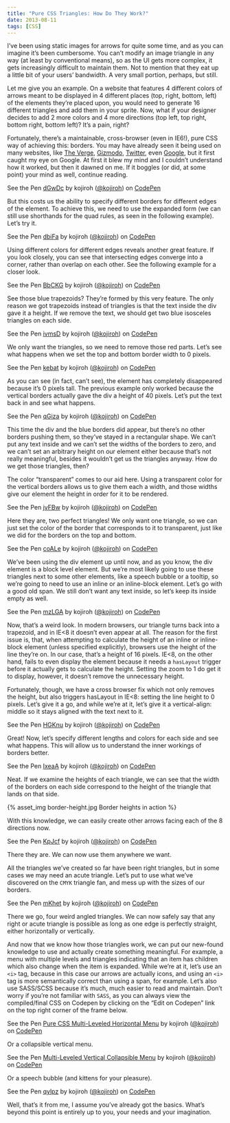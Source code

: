 ```yaml
---
title: "Pure CSS Triangles: How Do They Work?"
date: 2013-08-11
tags: [CSS]
---
```


I’ve been using static images for arrows for quite some time, and as you can imagine it’s been cumbersome. You can’t modify an image triangle in any way (at least by conventional means), so as the UI gets more complex, it gets increasingly difficult to maintain them. Not to mention that they eat up a little bit of your users’ bandwidth. A very small portion, perhaps, but still.

Let me give you an example. On a website that features 4 different colors of arrows meant to be displayed in 4 different places (top, right, bottom, left) of the elements they’re placed upon, you would need to generate 16 different triangles and add them in your sprite. Now, what if your designer decides to add 2 more colors and 4 more directions (top left, top right, bottom right, bottom left)? It’s a pain, right?

Fortunately, there’s a maintainable, cross-browser (even in IE6!), pure CSS way of achieving this: borders. You may have already seen it being used on many websites, like [The Verge](http://www.theverge.com/), [Gizmodo](http://gizmodo.com/), [Twitter](https://twitter.com/), even [Google](http://www.google.com/), but it first caught my eye on Google. At first it blew my mind and I couldn’t understand how it worked, but then it dawned on me. If it boggles (or did, at some point) your mind as well, continue reading.

<!--more-->

<p data-height="250" data-theme-id="0" data-slug-hash="dGwDc" data-user="kojiroh" data-default-tab="result" class='codepen'>See the Pen <a href='http://codepen.io/kojiroh/pen/dGwDc'>dGwDc</a> by kojiroh (<a href='http://codepen.io/kojiroh'>@kojiroh</a>) on <a href='http://codepen.io'>CodePen</a></p>

But this costs us the ability to specify different borders for different edges of the element. To achieve this, we need to use the expanded form (we can still use shorthands for the quad rules, as seen in the following example). Let’s try it.

<p data-height="250" data-theme-id="0" data-slug-hash="dbiFa" data-user="kojiroh" data-default-tab="result" class='codepen'>See the Pen <a href='http://codepen.io/kojiroh/pen/dbiFa'>dbiFa</a> by kojiroh (<a href='http://codepen.io/kojiroh'>@kojiroh</a>) on <a href='http://codepen.io'>CodePen</a></p>

Using different colors for different edges reveals another great feature. If you look closely, you can see that intersecting edges converge into a corner, rather than overlap on each other. See the following example for a closer look.

<p data-height="250" data-theme-id="0" data-slug-hash="BbCKG" data-user="kojiroh" data-default-tab="result" class='codepen'>See the Pen <a href='http://codepen.io/kojiroh/pen/BbCKG'>BbCKG</a> by kojiroh (<a href='http://codepen.io/kojiroh'>@kojiroh</a>) on <a href='http://codepen.io'>CodePen</a></p>

See those blue trapezoids? They’re formed by this very feature. The only reason we got trapezoids instead of triangles is that the text inside the div gave it a height. If we remove the text, we should get two blue isosceles triangles on each side.

<p data-height="250" data-theme-id="0" data-slug-hash="ivmsD" data-user="kojiroh" data-default-tab="result" class='codepen'>See the Pen <a href='http://codepen.io/kojiroh/pen/ivmsD'>ivmsD</a> by kojiroh (<a href='http://codepen.io/kojiroh'>@kojiroh</a>) on <a href='http://codepen.io'>CodePen</a></p>

We only want the triangles, so we need to remove those red parts. Let’s see what happens when we set the top and bottom border width to 0 pixels.

<p data-height="250" data-theme-id="0" data-slug-hash="kebat" data-user="kojiroh" data-default-tab="result" class='codepen'>See the Pen <a href='http://codepen.io/kojiroh/pen/kebat'>kebat</a> by kojiroh (<a href='http://codepen.io/kojiroh'>@kojiroh</a>) on <a href='http://codepen.io'>CodePen</a></p>

As you can see (in fact, can’t see), the element has completely disappeared because it’s 0 pixels tall. The previous example only worked because the vertical borders actually gave the div a height of 40 pixels. Let’s put the text back in and see what happens.

<p data-height="250" data-theme-id="0" data-slug-hash="qGiza" data-user="kojiroh" data-default-tab="result" class='codepen'>See the Pen <a href='http://codepen.io/kojiroh/pen/qGiza'>qGiza</a> by kojiroh (<a href='http://codepen.io/kojiroh'>@kojiroh</a>) on <a href='http://codepen.io'>CodePen</a></p>

This time the div and the blue borders did appear, but there’s no other borders pushing them, so they’ve stayed in a rectangular shape. We can’t put any text inside and we can’t set the widths of the borders to zero, and we can’t set an arbitrary height on our element either because that’s not really meaningful, besides it wouldn’t get us the triangles anyway. How do we get those triangles, then?

The color “transparent” comes to our aid here. Using a transparent color for the vertical borders allows us to give them each a width, and those widths give our element the height in order for it to be rendered.

<p data-height="250" data-theme-id="0" data-slug-hash="jvFBw" data-user="kojiroh" data-default-tab="result" class='codepen'>See the Pen <a href='http://codepen.io/kojiroh/pen/jvFBw'>jvFBw</a> by kojiroh (<a href='http://codepen.io/kojiroh'>@kojiroh</a>) on <a href='http://codepen.io'>CodePen</a></p>

Here they are, two perfect triangles! We only want one triangle, so we can just set the color of the border that corresponds to it to transparent, just like we did for the borders on the top and bottom.

<p data-height="250" data-theme-id="0" data-slug-hash="coALe" data-user="kojiroh" data-default-tab="result" class='codepen'>See the Pen <a href='http://codepen.io/kojiroh/pen/coALe'>coALe</a> by kojiroh (<a href='http://codepen.io/kojiroh'>@kojiroh</a>) on <a href='http://codepen.io'>CodePen</a></p>

We’ve been using the div element up until now, and as you know, the div element is a block level element. But we’re most likely going to use these triangles next to some other elements, like a speech bubble or a tooltip, so we’re going to need to use an inline or an inline-block element. Let’s go with a good old span. We still don’t want any text inside, so let’s keep its inside empty as well.

<p data-height="250" data-theme-id="0" data-slug-hash="mzLGA" data-user="kojiroh" data-default-tab="result" class='codepen'>See the Pen <a href='http://codepen.io/kojiroh/pen/mzLGA'>mzLGA</a> by kojiroh (<a href='http://codepen.io/kojiroh'>@kojiroh</a>) on <a href='http://codepen.io'>CodePen</a></p>

Now, that’s a weird look. In modern browsers, our triangle turns back into a trapezoid, and in IE<8 it doesn’t even appear at all. The reason for the first issue is, that, when attempting to calculate the height of an inline or inline-block element (unless specified explicitly), browsers use the height of the line they’re on. In our case, that’s a height of 16 pixels. IE<8, on the other hand, fails to even display the element because it needs a ```hasLayout``` trigger before it actually gets to calculate the height. Setting the zoom to 1 do get it to display, however, it doesn’t remove the unnecessary height.

Fortunately, though, we have a cross browser fix which not only removes the height, but also triggers hasLayout in IE<8: setting the line height to 0 pixels. Let’s give it a go, and while we’re at it, let’s give it a vertical-align: middle so it stays aligned with the text next to it.

<p data-height="250" data-theme-id="0" data-slug-hash="HGKnu" data-user="kojiroh" data-default-tab="result" class='codepen'>See the Pen <a href='http://codepen.io/kojiroh/pen/HGKnu'>HGKnu</a> by kojiroh (<a href='http://codepen.io/kojiroh'>@kojiroh</a>) on <a href='http://codepen.io'>CodePen</a></p>

Great! Now, let’s specify different lengths and colors for each side and see what happens. This will allow us to understand the inner workings of borders better.

<p data-height="300" data-theme-id="0" data-slug-hash="IxeaA" data-user="kojiroh" data-default-tab="result" class='codepen'>See the Pen <a href='http://codepen.io/kojiroh/pen/IxeaA'>IxeaA</a> by kojiroh (<a href='http://codepen.io/kojiroh'>@kojiroh</a>) on <a href='http://codepen.io'>CodePen</a></p>

Neat. If we examine the heights of each triangle, we can see that the width of the borders on each side correspond to the height of the triangle that lands on that side.

{% asset_img border-height.jpg Border heights in action %}

With this knowledge, we can easily create other arrows facing each of the 8 directions now.

<p data-height="300" data-theme-id="0" data-slug-hash="KpJcf" data-user="kojiroh" data-default-tab="result" class='codepen'>See the Pen <a href='http://codepen.io/kojiroh/pen/KpJcf'>KpJcf</a> by kojiroh (<a href='http://codepen.io/kojiroh'>@kojiroh</a>) on <a href='http://codepen.io'>CodePen</a></p>

There they are. We can now use them anywhere we want.

All the triangles we’ve created so far have been right triangles, but in some cases we may need an acute triangle. Let’s put to use what we’ve discovered on the ```CMYK``` triangle fan, and mess up with the sizes of our borders.

<p data-height="300" data-theme-id="0" data-slug-hash="mKhet" data-user="kojiroh" data-default-tab="result" class='codepen'>See the Pen <a href='http://codepen.io/kojiroh/pen/mKhet'>mKhet</a> by kojiroh (<a href='http://codepen.io/kojiroh'>@kojiroh</a>) on <a href='http://codepen.io'>CodePen</a></p>

There we go, four weird angled triangles. We can now safely say that any right or acute triangle is possible as long as one edge is perfectly straight, either horizontally or vertically.

And now that we know how those triangles work, we can put our new-found knowledge to use and actually create something meaningful. For example, a menu with multiple levels and triangles indicating that an item has children which also change when the item is expanded. While we’re at it, let’s use an ```<i>``` tag, because in this case our arrows are actually icons, and using an ```<i>``` tag is more semantically correct than using a span, for example. Let’s also use SASS/SCSS because it’s much, much easier to read and maintain. Don’t worry if you’re not familiar with ```SASS```, as you can always view the compiled/final CSS on Codepen by clicking on the “Edit on Codepen” link on the top right corner of the frame below.

<p data-height="300" data-theme-id="0" data-slug-hash="lAeck" data-user="kojiroh" data-default-tab="result" class='codepen'>See the Pen <a href='http://codepen.io/kojiroh/pen/lAeck'>Pure CSS Multi-Leveled Horizontal Menu</a> by kojiroh (<a href='http://codepen.io/kojiroh'>@kojiroh</a>) on <a href='http://codepen.io'>CodePen</a></p>

Or a collapsible vertical menu.

<p data-height="300" data-theme-id="0" data-slug-hash="foAFb" data-user="kojiroh" data-default-tab="result" class='codepen'>See the Pen <a href='http://codepen.io/kojiroh/pen/foAFb'>Multi-Leveled Vertical Collapsible Menu</a> by kojiroh (<a href='http://codepen.io/kojiroh'>@kojiroh</a>) on <a href='http://codepen.io'>CodePen</a></p>

Or a speech bubble (and kittens for your pleasure).

<p data-height="300" data-theme-id="0" data-slug-hash="qylpz" data-user="kojiroh" data-default-tab="result" class='codepen'>See the Pen <a href='http://codepen.io/kojiroh/pen/qylpz'>qylpz</a> by kojiroh (<a href='http://codepen.io/kojiroh'>@kojiroh</a>) on <a href='http://codepen.io'>CodePen</a></p>

Well, that’s it from me, I assume you’ve already got the basics. What’s beyond this point is entirely up to you, your needs and your imagination. 

<script async src="http://codepen.io/assets/embed/ei.js"></script>
